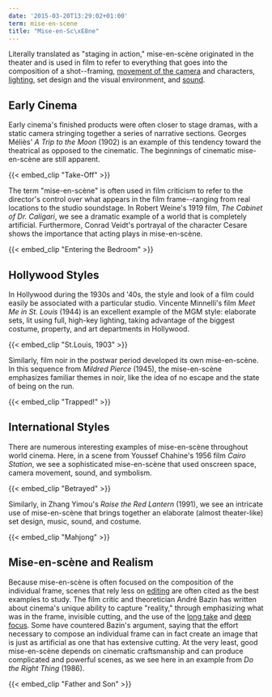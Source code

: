 ```yaml
---
date: '2015-03-20T13:29:02+01:00'
term: mise-en-scene
title: "Mise-en-Sc\xE8ne"
---
```


Literally translated as "staging in action," mise-en-scène originated
in the theater and is used in film to refer to everything that goes
into the composition of a shot--framing, [movement of the
camera](../camera-movement/) and characters, [lighting](../lighting/),
set design and the visual environment, and [sound](../sound/).

<!--more-->

## Early Cinema

Early cinema's finished products were often closer to stage dramas,
with a static camera stringing together a series of narrative
sections. Georges Méliès' <i>A Trip to the Moon</i> (1902) is an example of
this tendency toward the theatrical as opposed to the cinematic. The
beginnings of cinematic mise-en-scène are still apparent.

{{< embed_clip "Take-Off" >}}

The term "mise-en-scène" is often used in film criticism to refer to
the director's control over what appears in the film frame--ranging
from real locations to the studio soundstage. In Robert Weine's 1919
film, <i>The Cabinet of Dr. Caligari</i>, we see a dramatic example of a
world that is completely artificial. Furthermore, Conrad Veidt's
portrayal of the character Cesare shows the importance that acting
plays in mise-en-scène.

{{< embed_clip "Entering the Bedroom" >}}

## Hollywood Styles

In Hollywood during the 1930s and '40s, the style and look of a film
could easily be associated with a particular studio. Vincente
Minnelli's film <i>Meet Me in St. Louis</i> (1944) is an excellent example of
the MGM style: elaborate sets, lit using full, high-key lighting,
taking advantage of the biggest costume, property, and art departments
in Hollywood.

{{< embed_clip "St.Louis, 1903" >}}

Similarly, film noir in the postwar period developed its own
mise-en-scène. In this sequence from <i>Mildred Pierce</i> (1945), the
mise-en-scène emphasizes familiar themes in noir, like the idea of no
escape and the state of being on the run.

{{< embed_clip "Trapped!" >}}

## International Styles

There are numerous interesting examples of mise-en-scène throughout
world cinema. Here, in a scene from Youssef Chahine's 1956 film <i>Cairo
Station</i>, we see a sophisticated mise-en-scène that used onscreen
space, camera movement, sound, and symbolism.

{{< embed_clip "Betrayed" >}}

Similarly, in Zhang Yimou's <i>Raise the Red Lantern</i> (1991), we see an
intricate use of mise-en-scène that brings together an elaborate
(almost theater-like) set design, music, sound, and costume.

{{< embed_clip "Mahjong" >}}

## Mise-en-scène and Realism

Because mise-en-scène is often focused on the composition of the
individual frame, scenes that rely less on [editing](../editing/) are
often cited as the best examples to study. The film critic and
theoretician André Bazin has written about cinema's unique ability to
capture "reality," through emphasizing what was in the frame,
invisible cutting, and the use of the [long take](../long-take/) and
[deep focus](../deep-focus/). Some have countered Bazin's argument,
saying that the effort necessary to compose an individual frame can in
fact create an image that is just as artificial as one that has
extensive cutting. At the very least, good mise-en-scène depends on
cinematic craftsmanship and can produce complicated and powerful
scenes, as we see here in an example from <i>Do the Right Thing</i> (1986).

{{< embed_clip "Father and Son" >}}